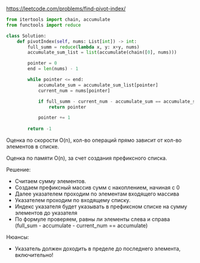 https://leetcode.com/problems/find-pivot-index/

```python
from itertools import chain, accumulate
from functools import reduce

class Solution:
    def pivotIndex(self, nums: List[int]) -> int:
        full_summ = reduce(lambda x, y: x+y, nums)
        accumulate_sum_list = list(accumulate(chain([0], nums)))

        pointer = 0
        end = len(nums) - 1

        while pointer <= end:
            accumulate_sum = accumulate_sum_list[pointer]
            current_num = nums[pointer]

            if full_summ - current_num - accumulate_sum == accumulate_sum:
                return pointer

            pointer += 1
        
        return -1
```
Оценка по скорости O(n), кол-во операций прямо зависит от кол-во элементов в списке.

Оценка по памяти O(n), за счет создания префиксного списка.

Решение:
- Считаем сумму элементов. 
- Создаем префиксный массив сумм с накоплением, начиная с 0
- Далее указателем проходим по элементам входящего массива
- Указателем проходим по входящему списку.
- Индекс указателя будет указывать в префиксном списке на сумму элементов до указателя
- По формуле проверяем, равны ли элементы слева и справа \
  (full_sum - accumulate - current_num == accumulate)

Нюансы:
- Указатель должен доходить в пределе до последнего элемента, включительно!

